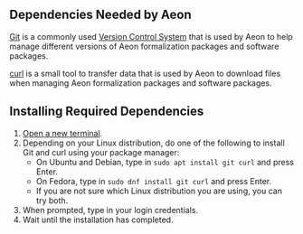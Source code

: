 ## Dependencies Needed by Aeon
[Git](https://git-scm.com/) is a commonly used [Version Control System](https://en.wikipedia.org/wiki/Version_control) that is used by Aeon to help manage different versions of Aeon formalization packages and software packages.

[curl](https://curl.se/) is a small tool to transfer data that is used by Aeon to download files when managing Aeon formalization packages and software packages.

## Installing Required Dependencies
1. [Open a new terminal](command:workbench.action.terminal.new).
2. Depending on your Linux distribution, do one of the following to install Git and curl using your package manager:
    * On Ubuntu and Debian, type in `sudo apt install git curl` and press Enter.
    * On Fedora, type in `sudo dnf install git curl` and press Enter.
    * If you are not sure which Linux distribution you are using, you can try both.
3. When prompted, type in your login credentials.
4. Wait until the installation has completed.